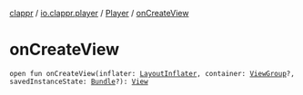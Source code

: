 [clappr](../../index.md) / [io.clappr.player](../index.md) / [Player](index.md) / [onCreateView](./on-create-view.md)

# onCreateView

`open fun onCreateView(inflater: `[`LayoutInflater`](https://developer.android.com/reference/android/view/LayoutInflater.html)`, container: `[`ViewGroup`](https://developer.android.com/reference/android/view/ViewGroup.html)`?, savedInstanceState: `[`Bundle`](https://developer.android.com/reference/android/os/Bundle.html)`?): `[`View`](https://developer.android.com/reference/android/view/View.html)